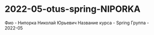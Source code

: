 # 2022-05-otus-spring-NIPORKA
Фио - Нипорка Николай Юрьевич
Название курса - Spring
Группа - 2022-05
